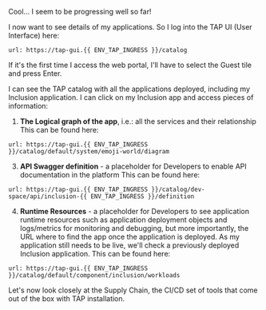 Cool... I seem to be progressing well so far!

I now want to see details of my applications. 
So I log into the TAP UI (User Interface) here:
```dashboard:open-url
url: https://tap-gui.{{ ENV_TAP_INGRESS }}/catalog
```
If it's the first time I access the web portal, I'll have to select the Guest tile and press Enter. 

I can see the TAP catalog with all the applications deployed, including my Inclusion application.
I can click on my Inclusion app and access pieces of information:

1. **The Logical graph of the app**, i.e.: all the services and their relationship
   This can be found here:
```dashboard:open-url
url: https://tap-gui.{{ ENV_TAP_INGRESS }}/catalog/default/system/emoji-world/diagram
```

3. **API Swagger definition** - a placeholder for Developers to enable API documentation in the platform
This can be found here:
```dashboard:open-url
url: https://tap-gui.{{ ENV_TAP_INGRESS }}/catalog/dev-space/api/inclusion-{{ ENV_TAP_INGRESS }}/definition
```

4. **Runtime Resources** - a placeholder for Developers to see application runtime resources such as application deployment objects and logs/metrics for monitoring and debugging, but more importantly, the URL where to find the app once the application is deployed. As my application still needs to be live, we'll check a previously deployed Inclusion application.
This can be found here:
```dashboard:open-url
url: https://tap-gui.{{ ENV_TAP_INGRESS }}/catalog/default/component/inclusion/workloads
```

Let's now look closely at the Supply Chain, the CI/CD set of tools that come out of the box with TAP installation.